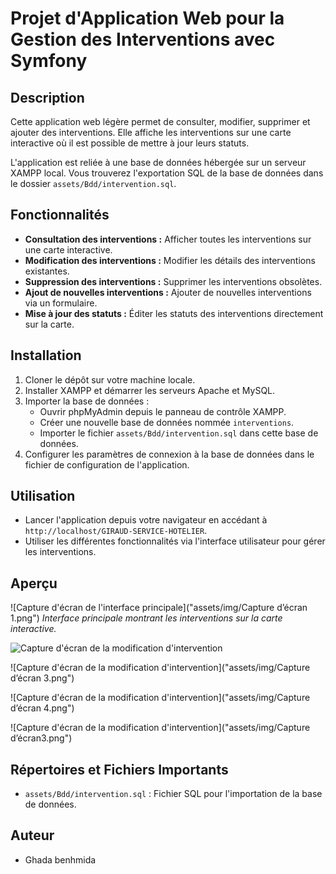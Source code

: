 # Projet d'Application Web pour la Gestion des Interventions avec Symfony

## Description
Cette application web légère permet de consulter, modifier, supprimer et ajouter des interventions. Elle affiche les interventions sur une carte interactive où il est possible de mettre à jour leurs statuts. 

L'application est reliée à une base de données hébergée sur un serveur XAMPP local. Vous trouverez l'exportation SQL de la base de données dans le dossier `assets/Bdd/intervention.sql`.

## Fonctionnalités
- **Consultation des interventions :** Afficher toutes les interventions sur une carte interactive.
- **Modification des interventions :** Modifier les détails des interventions existantes.
- **Suppression des interventions :** Supprimer les interventions obsolètes.
- **Ajout de nouvelles interventions :** Ajouter de nouvelles interventions via un formulaire.
- **Mise à jour des statuts :** Éditer les statuts des interventions directement sur la carte.

## Installation
1. Cloner le dépôt sur votre machine locale.
2. Installer XAMPP et démarrer les serveurs Apache et MySQL.
3. Importer la base de données :
    - Ouvrir phpMyAdmin depuis le panneau de contrôle XAMPP.
    - Créer une nouvelle base de données nommée `interventions`.
    - Importer le fichier `assets/Bdd/intervention.sql` dans cette base de données.
4. Configurer les paramètres de connexion à la base de données dans le fichier de configuration de l'application.

## Utilisation
- Lancer l'application depuis votre navigateur en accédant à `http://localhost/GIRAUD-SERVICE-HOTELIER`.
- Utiliser les différentes fonctionnalités via l'interface utilisateur pour gérer les interventions.
## Aperçu
![Capture d'écran de l'interface principale]("assets/img/Capture d’écran 1.png")
*Interface principale montrant les interventions sur la carte interactive.*

![Capture d'écran de la modification d'intervention]("assets/img/Capture2.png")

![Capture d'écran de la modification d'intervention]("assets/img/Capture d’écran 3.png")

![Capture d'écran de la modification d'intervention]("assets/img/Capture d’écran 4.png")

![Capture d'écran de la modification d'intervention]("assets/img/Capture d’écran3.png")

## Répertoires et Fichiers Importants
- `assets/Bdd/intervention.sql` : Fichier SQL pour l'importation de la base de données.

## Auteur
- Ghada benhmida




